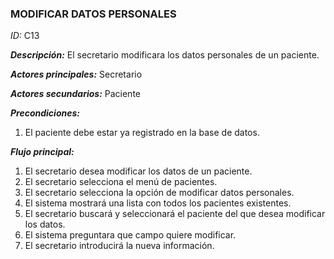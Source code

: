 ### **MODIFICAR DATOS PERSONALES**
*ID:* C13	

__*Descripción:*__ El secretario modificara los datos personales de un paciente.

__*Actores principales:*__ Secretario       

__*Actores secundarios:*__ Paciente

__*Precondiciones:*__
1. El paciente debe estar ya registrado en la base de datos.

__*Flujo principal:*__
1. El secretario desea modificar los datos de un paciente.
2. El secretario selecciona el menú de pacientes.
3. El secretario selecciona la opción de modificar datos personales.
4. El sistema mostrará una lista con todos los pacientes existentes.
5. El secretario buscará y seleccionará el paciente del que desea modificar los datos.
6. El sistema preguntara que campo quiere modificar.
7. El secretario introducirá la nueva información.
